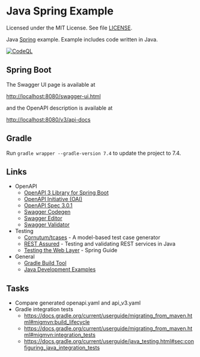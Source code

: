 # Java Spring Example

Licensed under the MIT License. See file [LICENSE](./LICENSE).

Java [Spring](https://spring.io/) example. Example includes code written in Java.

[![CodeQL](https://github.com/mneiferbag/java-spring-boot/actions/workflows/codeql-analysis.yml/badge.svg?branch=main)](https://github.com/mneiferbag/java-spring-boot/actions/workflows/codeql-analysis.yml)

## Spring Boot

The Swagger UI page is available at

[http://localhost:8080/swagger-ui.html](http://localhost:8080/swagger-ui.html)

and the OpenAPI description is available at

[http://localhost:8080/v3/api-docs](http://localhost:8080/v3/api-docs)

## Gradle

Run `gradle wrapper --gradle-version 7.4` to update the project to 7.4.

## Links

* OpenAPI
  * [OpenAPI 3 Library for Spring Boot](https://springdoc.org/)
  * [OpenAPI Initiative (OAI)](https://www.openapis.org/)
  * [OpenAPI Spec 3.0.1](https://spec.openapis.org/oas/v3.0.1)
  * [Swagger Codegen](https://github.com/swagger-api/swagger-codegen)
  * [Swagger Editor](http://editor.swagger.io/)
  * [Swagger Validator](https://validator.swagger.io/)
* Testing
  * [Cornutum/tcases](https://github.com/Cornutum/tcases) - A model-based test case generator
  * [REST Assured](http://rest-assured.io/) - Testing and validating REST services in Java
  * [Testing the Web Layer](https://spring.io/guides/gs/testing-web/) - Spring Guide
* General
  * [Gradle Build Tool](https://gradle.org/)
  * [Java Development Examples](https://github.com/mneiferbag/java-examples)

## Tasks

- Compare generated openapi.yaml and api_v3.yaml
- Gradle integration tests
  - https://docs.gradle.org/current/userguide/migrating_from_maven.html#migmvn:build_lifecycle
  - https://docs.gradle.org/current/userguide/migrating_from_maven.html#migmvn:integration_tests
  - https://docs.gradle.org/current/userguide/java_testing.html#sec:configuring_java_integration_tests 
